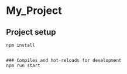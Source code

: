 # My_Project

## Project setup
```
npm install


### Compiles and hot-reloads for development
npm run start